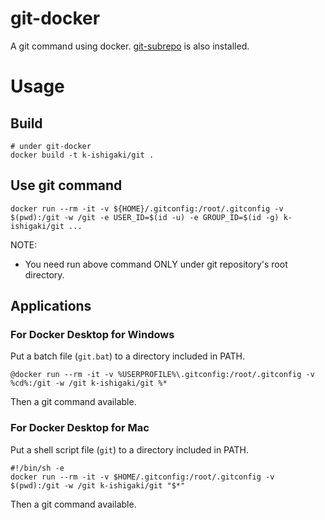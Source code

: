 # git-docker

A git command using docker.
[git-subrepo](https://github.com/ingydotnet/git-subrepo) is also installed.

# Usage

## Build

```Shell
# under git-docker
docker build -t k-ishigaki/git .
```
## Use git command

```Shell
docker run --rm -it -v ${HOME}/.gitconfig:/root/.gitconfig -v $(pwd):/git -w /git -e USER_ID=$(id -u) -e GROUP_ID=$(id -g) k-ishigaki/git ...
```

NOTE:
 * You need run above command ONLY under git repository's root directory.

## Applications

### For Docker Desktop for Windows

Put a batch file (`git.bat`) to a directory included in PATH.

```Batchfile
@docker run --rm -it -v %USERPROFILE%\.gitconfig:/root/.gitconfig -v %cd%:/git -w /git k-ishigaki/git %*
```
Then a git command available.

### For Docker Desktop for Mac

Put a shell script file (`git`) to a directory included in PATH.

```Shell
#!/bin/sh -e
docker run --rm -it -v $HOME/.gitconfig:/root/.gitconfig -v $(pwd):/git -w /git k-ishigaki/git "$*"
```
Then a git command available.
